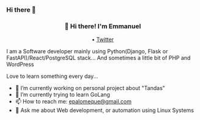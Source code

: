 ### Hi there 👋

<h3 align="center">👋 Hi there! I'm Emmanuel</h3>
<p align="center">
  <!-- a href="https://www.giftegwuenu.dev">Website</a --> •
  <a href="https://twitter.com/epalomeque">Twitter</a>
</p>

I am a Software developer mainly using Python(Django, Flask or FastAPI)/React/PostgreSQL stack... And sometimes a little bit of PHP and WordPress

Love to learn something every day... 

- 🔭 I’m currently working on personal project about "Tandas"
- 🌱 I’m currently trying to learn GoLang 
- 📫 How to reach me: epalomeque@gmail.com
- 💬 Ask me about Web development, or automation using Linux Systems 
 

<!--

- 👯 I’m looking to collaborate on ...
- 🤔 I’m looking for help with ...

- 📫 How to reach me: ...
- 😄 Pronouns: ...
- ⚡ Fun fact: ...
-->
